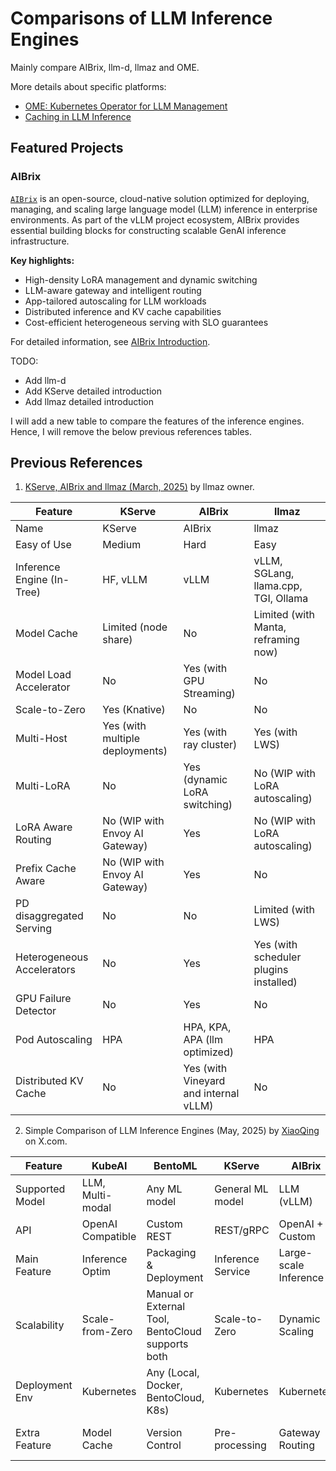 # Comparisons of LLM Inference Engines

Mainly compare AIBrix, llm-d, llmaz and OME.

More details about specific platforms:

- [OME: Kubernetes Operator for LLM Management](./ome.md)
- [Caching in LLM Inference](./caching.md)

## Featured Projects

### AIBrix

[`AIBrix`](https://github.com/vllm-project/aibrix) is an open-source,
cloud-native solution optimized for deploying, managing, and scaling
large language model (LLM) inference in enterprise environments. As part
of the vLLM project ecosystem, AIBrix provides essential building blocks
for constructing scalable GenAI inference infrastructure.

**Key highlights:**

- High-density LoRA management and dynamic switching
- LLM-aware gateway and intelligent routing
- App-tailored autoscaling for LLM workloads
- Distributed inference and KV cache capabilities
- Cost-efficient heterogeneous serving with SLO guarantees

For detailed information, see [AIBrix Introduction](./aibrix.md).


TODO:

- Add llm-d
- Add KServe detailed introduction
- Add llmaz detailed introduction

I will add a new table to compare the features of the inference engines.
Hence, I will remove the below previous references tables.

## Previous References

1. [KServe, AIBrix and llmaz (March, 2025)](https://docs.google.com/presentation/d/1jzfi6iWnAg3Cz0PGEJhZrvRls4dcGBENiY529huoyys/edit?usp=sharing) by llmaz owner.

| Feature                        | KServe                                   | AIBrix                                               | llmaz                                         |
|-------------------------------|------------------------------------------|------------------------------------------------------|-----------------------------------------------|
| Name                          | KServe                                   | AIBrix                                               | llmaz                                         |
| Easy of Use                   | Medium                                   | Hard                                                 | Easy                                          |
| Inference Engine (In-Tree)    | HF, vLLM                                 | vLLM                                                 | vLLM, SGLang, llama.cpp, TGI, Ollama          |
| Model Cache                   | Limited (node share)                     | No                                                   | Limited (with Manta, reframing now)          |
| Model Load Accelerator        | No                                       | Yes (with GPU Streaming)                             | No                                            |
| Scale-to-Zero                 | Yes (Knative)                            | No                                                   | No                                            |
| Multi-Host                    | Yes (with multiple deployments)          | Yes (with ray cluster)                               | Yes (with LWS)                                |
| Multi-LoRA                    | No                                       | Yes (dynamic LoRA switching)                         | No (WIP with LoRA autoscaling)               |
| LoRA Aware Routing            | No (WIP with Envoy AI Gateway)           | Yes                                                  | No (WIP with LoRA autoscaling)               |
| Prefix Cache Aware            | No (WIP with Envoy AI Gateway)           | Yes                                                  | No                                            |
| PD disaggregated Serving      | No                                       | No                                                   | Limited (with LWS)                            |
| Heterogeneous Accelerators    | No                                       | Yes                                                  | Yes (with scheduler plugins installed)        |
| GPU Failure Detector          | No                                       | Yes                                                  | No                                            |
| Pod Autoscaling               | HPA                                      | HPA, KPA, APA (llm optimized)                        | HPA                                           |
| Distributed KV Cache          | No                                       | Yes (with Vineyard and internal vLLM)                | No                                            |

2. Simple Comparison of LLM Inference Engines (May, 2025) by [XiaoQing](https://x.com/xiaoqing224486/status/1896148173183410281) on X.com.

| Feature         | KubeAI             | BentoML                          | KServe            | AIBrix              | Llama Stack           | Ilmaz              | KubeRay                  | MLflow                  | SkyPilot                   | Kaito                  |
|----------------|--------------------|----------------------------------|-------------------|----------------------|------------------------|---------------------|---------------------------|--------------------------|----------------------------|------------------------|
| Supported Model| LLM, Multi-modal   | Any ML model                     | General ML model  | LLM (vLLM)           | LLaMA and other LLMs   | LLM                 | Any Ray model             | Any ML model             | Any AI/ML task             | Open-source LLM        |
| API            | OpenAI Compatible  | Custom REST                      | REST/gRPC         | OpenAI + Custom      | OpenAI + Standard      | OpenAI Compatible   | REST + Ray API            | REST                     | No direct API              | OpenAI Compatible      |
| Main Feature   | Inference Optim    | Packaging & Deployment           | Inference Service | Large-scale Inference| App Development        | Prod Inference      | Distributed Task Mgmt     | Experiment Mgmt & Deploy| Cloud Task Scheduling      | Inference + GPU Mgmt   |
| Scalability    | Scale-from-Zero    | Manual or External Tool, BentoCloud supports both | Scale-to-Zero     | Dynamic Scaling       | Reliable Backend       | HPA + Smart Scaling | Ray + K8s Scaling         | Medium                    | Cross-cloud Distributed    | Auto GPU Scaling       |
| Deployment Env | Kubernetes         | Any (Local, Docker, BentoCloud, K8s) | Kubernetes    | Kubernetes           | Local/Container/Cloud  | Kubernetes          | Kubernetes                | Any                      | Multi-cloud/Local/K8s      | Kubernetes (AKS)       |
| Extra Feature  | Model Cache        | Version Control                  | Pre-processing    | Gateway Routing      | Memory, Tools          | Multi-backend Support| RayJob                    | Experiment Tracking       | Cost Optimization          | Auto Node Placement    |
